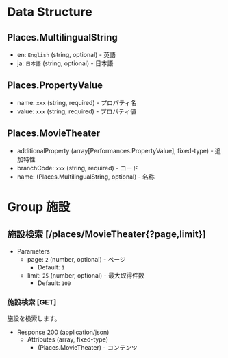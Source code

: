 # Data Structure

## Places.MultilingualString
+ en: `English` (string, optional) - 英語
+ ja: `日本語` (string, optional) - 日本語

## Places.PropertyValue
+ name: `xxx` (string, required) - プロパティ名
+ value: `xxx` (string, required) - プロパティ値

## Places.MovieTheater
+ additionalProperty (array[Performances.PropertyValue], fixed-type) - 追加特性
+ branchCode: `xxx` (string, required) - コード
+ name: (Places.MultilingualString, optional) - 名称

# Group 施設

## 施設検索 [/places/MovieTheater{?page,limit}]

+ Parameters
    + page: `2` (number, optional) - ページ
      + Default: `1`
    + limit: `25` (number, optional) - 最大取得件数
      + Default: `100`

### 施設検索 [GET]
施設を検索します。

+ Response 200 (application/json)
    + Attributes (array, fixed-type)
        + (Places.MovieTheater) - コンテンツ

<!-- include(../response/400.md) -->
